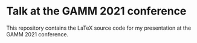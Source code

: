# Talk at the GAMM 2021 conference

This repository contains the LaTeX source code for my presentation
at the GAMM 2021 conference.
